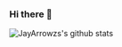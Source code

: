 ### Hi there 👋

![JayArrowzs's github stats](https://github-readme-stats.vercel.app/api?username=jayarrowz&count_private=true&show_icons=true)


